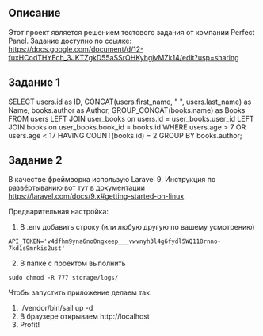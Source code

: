 ## Описание

Этот проект является решением тестового задания от компании Perfect Panel.
Задание доступно по ссылке: https://docs.google.com/document/d/12-fuxHCodTHYEch_3JKTZgkD55aSSrOHKyhgjvMZk14/edit?usp=sharing


## Задание 1

SELECT 
    users.id as ID,
    CONCAT(users.first_name, " ", users.last_name) as Name,
    books.author as Author,
    GROUP_CONCAT(books.name) as Books
FROM
    users
LEFT JOIN user_books on users.id = user_books.user_id
LEFT JOIN books on user_books.book_id = books.id
WHERE
    users.age > 7
    OR users.age < 17
HAVING
    COUNT(books.id) = 2
GROUP BY
    books.author;


## Задание 2

В качестве фреймворка использую Laravel 9.
Инструкция по развёртыванию вот тут в документации https://laravel.com/docs/9.x#getting-started-on-linux

Предварительная настройка:
1. В .env добавить строку (или любую другую по вашему усмотрению)
```
API_TOKEN='v4dfhm9yna6no0ngxeep___vwvnyh3l4g6fydl5WQ118rnno-7kd1s9mrkis2ust'
```
2. В папке с проектом выполнить 
```
sudo chmod -R 777 storage/logs/
```


Чтобы запустить приложение делаем так:
1. ./vendor/bin/sail up -d
2. В браузере открываем http://localhost
3. Profit!